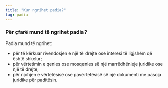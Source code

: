 ```yaml
---
title: "Kur ngrihet padia?"
tag: padia
---
```


### Për çfarë mund të ngrihet padia?
Padia mund të ngrihet:

* për të kërkuar rivendosjen e një të drejte ose interesi të ligjshëm që është shkelur;
* për vërtetimin e qenies ose mosqenies së një marrëdhënieje juridike ose një të drejte;
* për njohjen e vërtetësisë ose pavërtetësisë së një dokumenti me pasoja juridike për paditësin.
